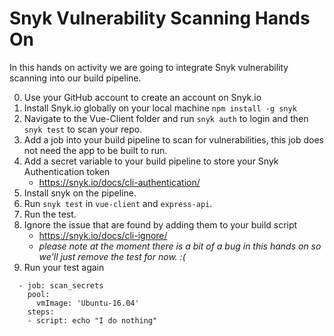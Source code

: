 # Snyk Vulnerability Scanning Hands On

In this hands on activity we are going to integrate Snyk vulnerability scanning into our build pipeline.

0. Use your GitHub account to create an account on Snyk.io
0. Install Snyk.io globally on your local machine `npm install -g snyk`
0. Navigate to the Vue-Client folder and run `snyk auth` to login and then `snyk test` to scan your repo. 
0. Add a job into your build pipeline to scan for vulnerabilities, this job does not need the app to be built to run.
0. Add a secret variable to your build pipeline to store your Snyk Authentication token
    - https://snyk.io/docs/cli-authentication/
0. Install snyk on the pipeline.
0. Run `snyk test` in `vue-client` and `express-api`. 
0. Run the test.
0. Ignore the issue that are found by adding them to your build script
    - https://snyk.io/docs/cli-ignore/
    - _please note at the moment there is a bit of a bug in this hands on so we'll just remove the test for now. :(_
0. Run your test again

```
  - job: scan_secrets
    pool:
      vmImage: 'Ubuntu-16.04'
    steps:
    - script: echo "I do nothing"


```